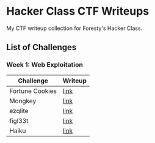 # Hacker Class CTF Writeups

My CTF writeup collection for Foresty's Hacker Class.

## List of Challenges

### Week 1: Web Exploitation

| Challenge | Writeup |
| --- | --- |
| Fortune Cookies | [link](/week1/1/) |
| Mongkey | [link](/week1/2/) |
| ezqlite | [link](/week1/3/) |
| figl33t | [link](/week1/4/) |
| Haiku | [link](/week1/5/) |
